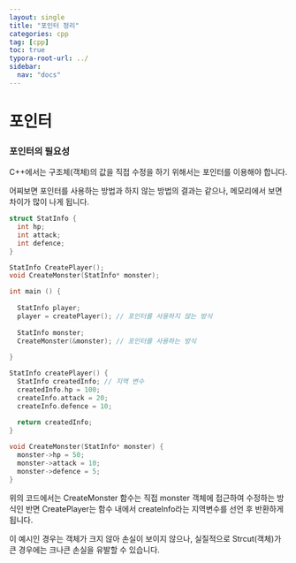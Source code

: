```yaml
---
layout: single
title: "포인터 정리"
categories: cpp
tag: [cpp]
toc: true
typora-root-url: ../
sidebar:
  nav: "docs"
---
```


# 포인터

### 포인터의 필요성

C++에서는 구조체(객체)의 값을 직접 수정을 하기 위해서는 포인터를 이용해야 합니다.

어찌보면 포인터를 사용하는 방법과 하지 않는 방법의 결과는 같으나, 메모리에서 보면 차이가 많이 나게 됩니다.

```c++
struct StatInfo {
  int hp;
  int attack;
  int defence;
}

StatInfo CreatePlayer();
void CreateMonster(StatInfo* monster);

int main () {
  
  StatInfo player; 
  player = createPlayer(); // 포인터를 사용하지 않는 방식
  
  StatInfo monster;
  CreateMonster(&monster); // 포인터를 사용하는 방식 
  
}

StatInfo createPlayer() {
  StatInfo createdInfo; // 지역 변수
  createdInfo.hp = 100;
  createInfo.attack = 20;
  createInfo.defence = 10;
  
  return createdInfo;
}

void CreateMonster(StatInfo* monster) {
  monster->hp = 50;
  monster->attack = 10;
  monster->defence = 5;
}
```



위의 코드에서는 CreateMonster 함수는 직접 monster 객체에 접근하여 수정하는 방식인 반면 CreatePlayer는 함수 내에서 createInfo라는 지역변수를 선언 후 반환하게 됩니다. 

이 예시인 경우는 객체가 크지 않아 손실이 보이지 않으나, 실질적으로 Strcut(객체)가 큰 경우에는 크나큰 손실을 유발할 수 있습니다. 

